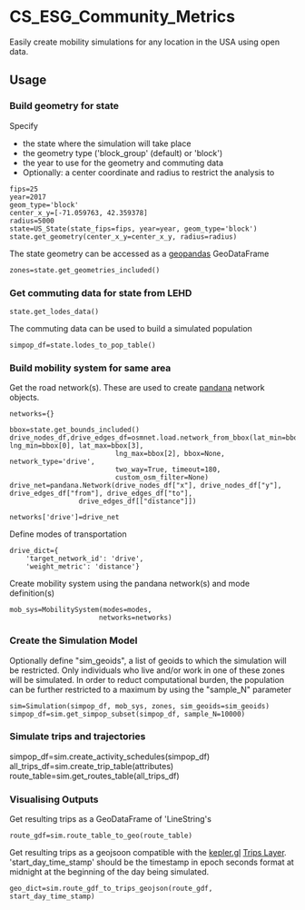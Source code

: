 # CS_ESG_Community_Metrics
Easily create mobility simulations for any location in the USA using open data. 

## Usage
### Build geometry for state
Specify
- the state where the simulation will take place 
- the geometry type ('block_group' (default) or 'block')
- the year to use for the geometry and commuting data
- Optionally: a center coordinate and radius  to restrict the analysis to

```
fips=25
year=2017
geom_type='block'
center_x_y=[-71.059763, 42.359378]
radius=5000
state=US_State(state_fips=fips, year=year, geom_type='block')
state.get_geometry(center_x_y=center_x_y, radius=radius)
```
The state geometry can be accessed as a [geopandas](https://geopandas.org/) GeoDataFrame
```
zones=state.get_geometries_included()
```

### Get commuting data for state from LEHD
```
state.get_lodes_data()
```
The commuting data can be used to build a simulated population
```
simpop_df=state.lodes_to_pop_table()
```

### Build mobility system for same area
Get the road network(s). These are used to create [pandana](https://github.com/UDST/pandana) network objects.
```
networks={}

bbox=state.get_bounds_included()
drive_nodes_df,drive_edges_df=osmnet.load.network_from_bbox(lat_min=bbox[1], lng_min=bbox[0], lat_max=bbox[3], 
                          lng_max=bbox[2], bbox=None, network_type='drive', 
                          two_way=True, timeout=180, 
                          custom_osm_filter=None)
drive_net=pandana.Network(drive_nodes_df["x"], drive_nodes_df["y"], drive_edges_df["from"], drive_edges_df["to"],
                 drive_edges_df[["distance"]])

networks['drive']=drive_net
 ```
Define modes of transportation
```
drive_dict={
    'target_network_id': 'drive',
    'weight_metric': 'distance'}
```

Create mobility system using the pandana network(s) and mode definition(s)

```
mob_sys=MobilitySystem(modes=modes,
                      networks=networks)
```
### Create the Simulation Model
Optionally define "sim_geoids", a list of geoids to which the simulation will be restricted. Only individuals who live and/or work in one of these zones will be simulated. In order to reduct computational burden, the population can be further restricted to a maximum by using the "sample_N" parameter
```
sim=Simulation(simpop_df, mob_sys, zones, sim_geoids=sim_geoids)
simpop_df=sim.get_simpop_subset(simpop_df, sample_N=10000)
```

### Simulate trips and trajectories
simpop_df=sim.create_activity_schedules(simpop_df)
all_trips_df=sim.create_trip_table(attributes)
route_table=sim.get_routes_table(all_trips_df)

### Visualising Outputs
Get resulting trips as a GeoDataFrame of 'LineString's
```
route_gdf=sim.route_table_to_geo(route_table)
```
Get resulting trips as a geojsoon compatible with the [kepler.gl](https://kepler.gl/) [Trips Layer](https://deck.gl/docs/api-reference/geo-layers/trips-layer). 'start_day_time_stamp' should be the timestamp in epoch seconds format at midnight at the beginning of the day being simulated.

```
geo_dict=sim.route_gdf_to_trips_geojson(route_gdf, start_day_time_stamp)
```


